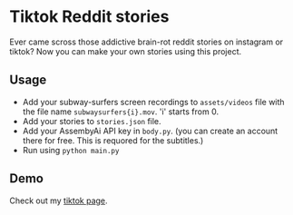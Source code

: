 # Tiktok Reddit stories

Ever came scross those addictive brain-rot reddit stories on instagram or tiktok? 
Now you can make your own stories using this project. 

## Usage

- Add your subway-surfers screen recordings to `assets/videos` file with the file name `subwaysurfers{i}.mov`. 'i' starts from 0.
- Add your stories to `stories.json` file.
- Add your AssembyAi API key in `body.py`. (you can create an account there for free. This is requored for the subtitles.)
- Run using `python main.py`

## Demo

Check out my [tiktok page](https://www.tiktok.com/@let.it.reddit).
